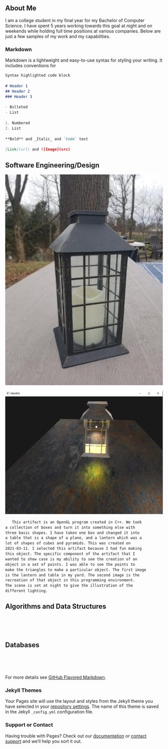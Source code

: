 ## About Me

I am a college student in my final year for my Bachelor of Computer Science. I have spent 5 years working towards this goal at night and on weekends while holding full time positions at various companies. Below are just a few samples of my work and my capabilities.

### Markdown

Markdown is a lightweight and easy-to-use syntax for styling your writing. It includes conventions for

```markdown
Syntax highlighted code block

# Header 1
## Header 2
### Header 3

- Bulleted
- List

1. Numbered
2. List

**Bold** and _Italic_ and `Code` text

[Link](url) and ![Image](src)
```

## **Software Engineering/Design**
![Image](https://github.com/ShadowDweller205/CS499/blob/gh-pages/mod2milestone2.jpg)

![Image](https://github.com/ShadowDweller205/CS499/blob/gh-pages/lantern.PNG)


```markdown
   This artifact is an OpenGL program created in C++. We took 
a collection of boxes and turn it into something else with 
three basic shapes. I have taken one box and changed it into 
a table that is a shape of a plane, and a lantern which was a 
lot of shapes of cubes and pyramids. This was created on 
2021-03-11. I selected this artifact because I had fun making 
this object. The specific component of the artifact that I 
wanted to show case is my ability to see the creation of an 
object in a set of points. I was able to see the points to 
make the triangles to make a particular object. The first image 
is the lantern and table in my yard. The second image is the 
recreation of that object in this programming environment. 
The scene is set at night to give the illustration of the 
different lighting. 
```

## **Algorithms and Data Structures**
```markdown





```

## **Databases**
```markdown





```

For more details see [GitHub Flavored Markdown](https://guides.github.com/features/mastering-markdown/).

### Jekyll Themes

Your Pages site will use the layout and styles from the Jekyll theme you have selected in your [repository settings](https://github.com/ShadowDweller205/CS499/settings/pages). The name of this theme is saved in the Jekyll `_config.yml` configuration file.

### Support or Contact

Having trouble with Pages? Check out our [documentation](https://docs.github.com/categories/github-pages-basics/) or [contact support](https://support.github.com/contact) and we’ll help you sort it out.
